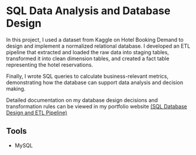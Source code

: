 # SQL Data Analysis and Database Design
In this project, I used a dataset from Kaggle on Hotel Booking Demand to design and implement a normalized relational database. I developed an ETL pipeline that extracted and loaded the raw data into staging tables, transformed it into clean dimension tables, and created a fact table representing the hotel reservations.

Finally, I wrote SQL queries to calculate business-relevant metrics, demonstrating how the database can support data analysis and decision making. 

Detailed documentation on my database design decisions and transformation rules can be viewed in my portfolio website [(SQL Database Design and ETL
Pipeline)](https://lac-b26.my.canva.site/anton-lorenzo-portfolio/#sql-etl-project)

## Tools
- MySQL
